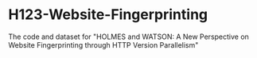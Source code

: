 # H123-Website-Fingerprinting
The code and dataset for "HOLMES and WATSON: A New Perspective on Website Fingerprinting through HTTP Version Parallelism"
